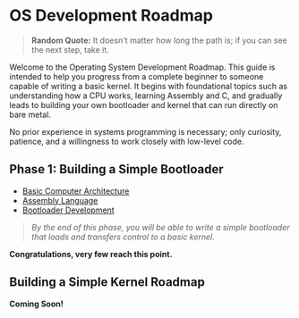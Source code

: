 # OS Development Roadmap

> **Random Quote:** It doesn't matter how long the path is; if you can see the next step, take it.

Welcome to the Operating System Development Roadmap. This guide is intended to help you progress from a complete beginner to someone capable of writing a basic kernel. It begins with foundational topics such as understanding how a CPU works, learning Assembly and C, and gradually leads to building your own bootloader and kernel that can run directly on bare metal.

No prior experience in systems programming is necessary; only curiosity, patience, and a willingness to work closely with low-level code.

## Phase 1: Building a Simple Bootloader

+ [Basic Computer Architecture](./01_computer_architecture.md)
+ [Assembly Language](./02_assembly.md)
+ [Bootloader Development](./03_bootloader.md)

> *By the end of this phase, you will be able to write a simple bootloader that loads and transfers control to a basic kernel.*

**Congratulations, very few reach this point.**

## Building a Simple Kernel Roadmap

**Coming Soon!**

